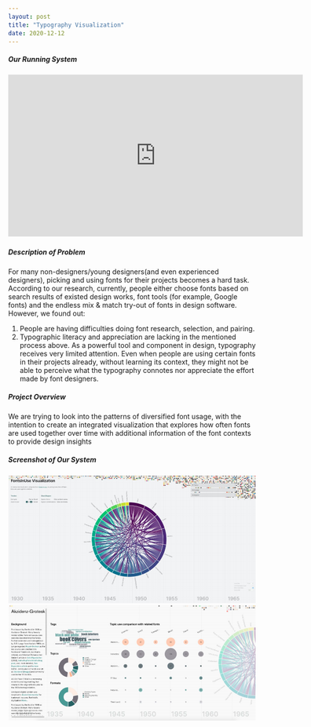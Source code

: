 ```yaml
---
layout: post
title: "Typography Visualization"
date: 2020-12-12
---
```

##### Our Running System
<iframe height=330 width=600 src="https://player.vimeo.com/video/486148555"  frameborder="0" allow="autoplay; fullscreen" allowfullscreen></iframe>

##### Description of Problem
For many non-designers/young designers(and even experienced designers), picking and using
fonts for their projects becomes a hard task. According to our research, currently, people either
choose fonts based on search results of existed design works, font tools (for example, Google
fonts) and the endless mix & match try-out of fonts in design software. However, we found out:
1) People are having difficulties doing font research, selection, and pairing.
2) Typographic literacy and appreciation are lacking in the mentioned process above. As a
powerful tool and component in design, typography receives very limited attention. Even when
people are using certain fonts in their projects already, without learning its context, they might
not be able to perceive what the typography connotes nor appreciate the effort made by font
designers.

##### Project Overview  
We are trying to look into the patterns of diversified font usage, with the intention to create an integrated visualization that explores how often fonts are used together over time with additional information of the font contexts to provide design insights

##### Screenshot of Our System 
<img  class="img-content" alt="Zhimin Sun" width="600"  src="/assets/img/FontInUseVis.PNG">
<img  class="img-content" alt="Zhimin Sun" width="600"  src="/assets/img/FontDetailVis.PNG">

